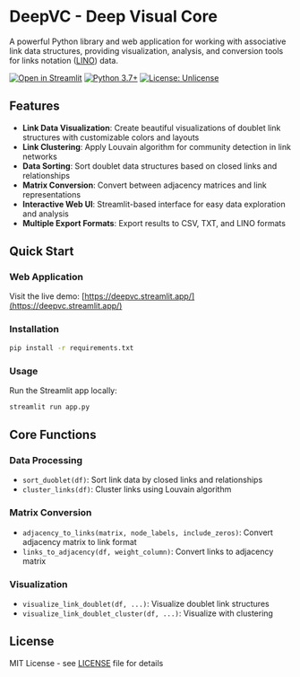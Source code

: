 # DeepVC - Deep Visual Core

A powerful Python library and web application for working with associative link data structures, providing visualization, analysis, and conversion tools for links notation (<a href='https://github.com/linksplatform/Protocols.Lino'>LINO</a>) data.

[![Open in Streamlit](https://static.streamlit.io/badges/streamlit_badge_black_white.svg)](https://deepvc.streamlit.app/)
[![Python 3.7+](https://img.shields.io/badge/python-3.7+-blue.svg)](https://www.python.org)
[![License: Unlicense](https://img.shields.io/badge/license-Unlicense-blue.svg)](LICENSE)

## Features

- **Link Data Visualization**: Create beautiful visualizations of doublet link structures with customizable colors and layouts
- **Link Clustering**: Apply Louvain algorithm for community detection in link networks
- **Data Sorting**: Sort doublet data structures based on closed links and relationships
- **Matrix Conversion**: Convert between adjacency matrices and link representations
- **Interactive Web UI**: Streamlit-based interface for easy data exploration and analysis
- **Multiple Export Formats**: Export results to CSV, TXT, and LINO formats

## Quick Start

### Web Application

Visit the live demo: [https://deepvc.streamlit.app/](https://deepvc.streamlit.app/)

### Installation

```bash
pip install -r requirements.txt
```

### Usage

Run the Streamlit app locally:
```bash
streamlit run app.py
```

## Core Functions

### Data Processing
- `sort_duoblet(df)`: Sort link data by closed links and relationships
- `cluster_links(df)`: Cluster links using Louvain algorithm

### Matrix Conversion
- `adjacency_to_links(matrix, node_labels, include_zeros)`: Convert adjacency matrix to link format
- `links_to_adjacency(df, weight_column)`: Convert links to adjacency matrix

### Visualization
- `visualize_link_doublet(df, ...)`: Visualize doublet link structures
- `visualize_link_doublet_cluster(df, ...)`: Visualize with clustering

## License

MIT License - see [LICENSE](LICENSE) file for details
